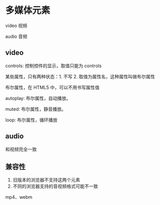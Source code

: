 # 多媒体元素

video 视频

audio 音频

## video

controls: 控制控件的显示，取值只能为 controls

某些属性，只有两种状态：1. 不写 2. 取值为属性名，这种属性叫做布尔属性

布尔属性，在 HTML5 中，可以不用书写属性值

autoplay: 布尔属性，自动播放。

muted: 布尔属性，静音播放。

loop: 布尔属性，循环播放

## audio

和视频完全一致

## 兼容性

1. 旧版本的浏览器不支持这两个元素
2. 不同的浏览器支持的音视频格式可能不一致

mp4、webm
